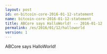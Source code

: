 ```yaml
---
layout: post
id: en-bitcoin-core-2016-01-12-statement
name: bitcoin-core-2016-01-12-statement
title: ABCore says HalloWorld! -- 2016-01-12
permalink: /es/2016/01/12/halloworld
version: 1
---
```

ABCore says HalloWorld!
